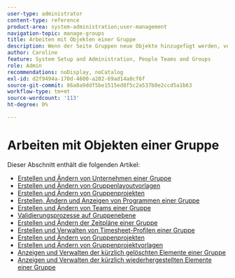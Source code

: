```yaml
---
user-type: administrator
content-type: reference
product-area: system-administration;user-management
navigation-topic: manage-groups
title: Arbeiten mit Objekten einer Gruppe
description: Wenn der Seite Gruppen neue Objekte hinzugefügt werden, vergessen Sie nicht, den Artikel Gruppen verwalten overview/groups.html zu aktualisieren
author: Caroline
feature: System Setup and Administration, People Teams and Groups
role: Admin
recommendations: noDisplay, noCatalog
exl-id: d2f9494a-170d-4600-a282-69ad14a0cf6f
source-git-commit: 86a0a9ddf5be1515ed8f5c2a537b0e2ccd5a1b63
workflow-type: tm+mt
source-wordcount: '113'
ht-degree: 0%

---
```


# Arbeiten mit Objekten einer Gruppe

<!--
<p data-mc-conditions="QuicksilverOrClassic.Draft mode">When new objects are added to the Groups page, don't forget to update the article Manage groups/Groups overview/groups.html</p>
-->

Dieser Abschnitt enthält die folgenden Artikel:

* [Erstellen und Ändern von Unternehmen einer Gruppe](../../../administration-and-setup/manage-groups/work-with-group-objects/create-and-modify-a-groups-companies.md)
* [Erstellen und Ändern von Gruppenlayoutvorlagen](../../../administration-and-setup/manage-groups/work-with-group-objects/create-and-modify-a-groups-layout-templates.md)
* [Erstellen und Ändern von Gruppenprojekten](../../../administration-and-setup/manage-groups/work-with-group-objects/create-and-modify-a-groups-portfolios.md)
* [Erstellen, Ändern und Anzeigen von Programmen einer Gruppe](../../../administration-and-setup/manage-groups/work-with-group-objects/create-and-modify-a-groups-programs.md)
* [Erstellen und Ändern von Teams einer Gruppe](../../../administration-and-setup/manage-groups/work-with-group-objects/create-and-modify-a-groups-teams.md)
* [Validierungsprozesse auf Gruppenebene](../../../administration-and-setup/manage-groups/work-with-group-objects/create-and-modify-groups-approval-processes.md)
* [Erstellen und Ändern der Zeitpläne einer Gruppe](../../../administration-and-setup/manage-groups/work-with-group-objects/create-and-modify-a-groups-schedules.md)
* [Erstellen und Verwalten von Timesheet-Profilen einer Gruppe](../../../administration-and-setup/manage-groups/work-with-group-objects/create-and-modify-a-groups-timesheet-profiles.md)
* [Erstellen und Ändern von Gruppenprojekten](../../../administration-and-setup/manage-groups/work-with-group-objects/create-and-modify-a-groups-projects.md)
* [Erstellen und Ändern von Gruppenprojektvorlagen](../../../administration-and-setup/manage-groups/work-with-group-objects/create-and-modify-a-groups-templates.md)
* [Anzeigen und Verwalten der kürzlich gelöschten Elemente einer Gruppe](../../../administration-and-setup/manage-groups/work-with-group-objects/view-manage-groups-recently-deleted-objects.md)
* [Anzeigen und Verwalten der kürzlich wiederhergestellten Elemente einer Gruppe](../../../administration-and-setup/manage-groups/work-with-group-objects/view-manage-groups-recently-restored-objects.md)
